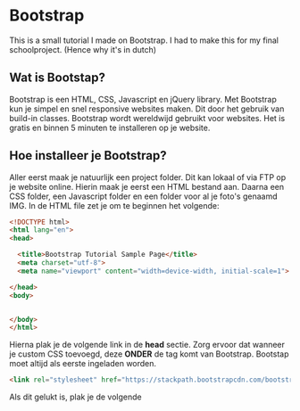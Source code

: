 # Bootstrap
This is a small tutorial I made on Bootstrap. I had to make this for my final schoolproject. (Hence why it's in dutch)

## Wat is Bootstap?

Bootstrap is een HTML, CSS, Javascript en jQuery library. Met Bootstrap kun je simpel en snel responsive websites maken. Dit door het gebruik van build-in classes. Bootstrap wordt wereldwijd gebruikt voor websites. Het is gratis en binnen 5 minuten te installeren op je website. 

## Hoe installeer je Bootstrap?

Aller eerst maak je natuurlijk een project folder. Dit kan lokaal of via FTP op je website online. Hierin maak je eerst een HTML bestand aan. Daarna een CSS folder, een Javascript folder en een folder voor al je foto's genaamd IMG. In de HTML file zet je om te beginnen het volgende:
```HTML
<!DOCTYPE html>
<html lang="en">
<head>

  <title>Bootstrap Tutorial Sample Page</title>
  <meta charset="utf-8">
  <meta name="viewport" content="width=device-width, initial-scale=1">

</head>
<body>


</body>
</html>
```
Hierna plak je de volgende link in de __head__ sectie. Zorg ervoor dat wanneer je custom CSS toevoegd, deze __ONDER__ de <link> tag komt van Bootstrap. Bootstap moet altijd als eerste ingeladen worden.
```HTML
<link rel="stylesheet" href="https://stackpath.bootstrapcdn.com/bootstrap/4.3.1/css/bootstrap.min.css" integrity="sha384-ggOyR0iXCbMQv3Xipma34MD+dH/1fQ784/j6cY/iJTQUOhcWr7x9JvoRxT2MZw1T" crossorigin="anonymous">  
```
Als dit gelukt is, plak je de volgende <script> tags helemaal onderaan de body. Dus net boven de afsluiting van de __body__.
```HTML
<script src="https://code.jquery.com/jquery-3.3.1.slim.min.js" integrity="sha384-q8i/X+965DzO0rT7abK41JStQIAqVgRVzpbzo5smXKp4YfRvH+8abtTE1Pi6jizo" crossorigin="anonymous"></script>
<script src="https://cdnjs.cloudflare.com/ajax/libs/popper.js/1.14.7/umd/popper.min.js" integrity="sha384-UO2eT0CpHqdSJQ6hJty5KVphtPhzWj9WO1clHTMGa3JDZwrnQq4sF86dIHNDz0W1" crossorigin="anonymous"></script>
<script src="https://stackpath.bootstrapcdn.com/bootstrap/4.3.1/js/bootstrap.min.js" integrity="sha384-JjSmVgyd0p3pXB1rRibZUAYoIIy6OrQ6VrjIEaFf/nJGzIxFDsf4x0xIM+B07jRM" crossorigin="anonymous"></script>
```  
Nu heb je je standaard Bootstrap bestanden ingeladen. Hoe maak je er nu het beste gebruik van?
  
## Hoe gebruik je Bootstrap?


